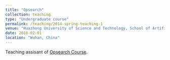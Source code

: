 ```yaml
---
title: "Opsearch"
collection: teaching
type: "Undergraduate course"
permalink: /teaching/2014-spring-teaching-1
venue: "Huazhong University of Science and Technology, School of Artificial Intelligence & Automation"
date: 2018-02-01
location: "Wuhan, China"
---
```



Teaching assisant of [Opsearch Course](https://www.icourse163.org/course/HUST-1207167805).
